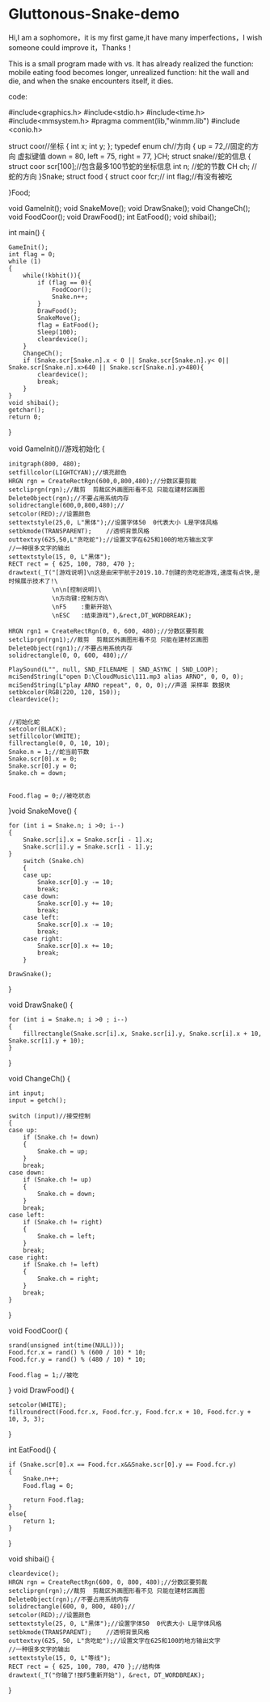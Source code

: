 # Gluttonous-Snake-demo
Hi,I am a sophomore，it is my first game,it have many imperfections，I wish someone could improve it，Thanks！

This is a small program made with vs. It has already realized the function: mobile eating food becomes longer, unrealized function: hit the wall and die, and when the snake encounters itself, it dies.


code:



#include<graphics.h>
#include<stdio.h>
#include<time.h>
#include<mmsystem.h>
#pragma comment(lib,"winmm.lib")
#include <conio.h>

struct coor//坐标
{
	int x;
	int y;
};
typedef enum ch//方向
{
	up = 72,//固定的方向 虚拟键值
	down = 80,
	left = 75,
	right = 77,
}CH;
struct snake//蛇的信息
{
	struct coor scr[100];//包含最多100节蛇的坐标信息
	int n;				 //蛇的节数
	CH ch;				 //蛇的方向
}Snake;
struct food
{
	struct coor fcr;//
	int flag;//有没有被吃

}Food;

void GameInit();
void SnakeMove();
void DrawSnake();
void ChangeCh();
void FoodCoor();
void DrawFood();
int EatFood();
void shibai();

int main()
{

	GameInit();
	int flag = 0;
	while (1)
	{
		while(!kbhit()){
			if (flag == 0){
				FoodCoor();
				Snake.n++;
			}
			DrawFood();
			SnakeMove();
			flag = EatFood();
			Sleep(100);
			cleardevice();
		}
		ChangeCh();
		if (Snake.scr[Snake.n].x < 0 || Snake.scr[Snake.n].y< 0|| Snake.scr[Snake.n].x>640 || Snake.scr[Snake.n].y>480){
			cleardevice();
			break;
		}
	}
	void shibai();
	getchar();
	return 0;
}

void GameInit()//游戏初始化
{

	initgraph(800, 480);
	setfillcolor(LIGHTCYAN);//填充颜色
	HRGN rgn = CreateRectRgn(600,0,800,480);//分数区要剪裁
	setcliprgn(rgn);//裁剪  剪裁区外画图形看不见 只能在建材区画图
	DeleteObject(rgn);//不要占用系统内存
	solidrectangle(600,0,800,480);//
	setcolor(RED);//设置颜色
	settextstyle(25,0, L"黑体");//设置字体50  0代表大小 L是字体风格
	setbkmode(TRANSPARENT);    //透明背景风格
	outtextxy(625,50,L"贪吃蛇");//设置文字在625和100的地方输出文字
	//一种很多文字的输出
	settextstyle(15, 0, L"黑体");
	RECT rect = { 625, 100, 780, 470 };
	drawtext(_T("[游戏说明]\n这是由宋宇航于2019.10.7创建的贪吃蛇游戏,速度有点快,是时候展示技术了!\
				\n\n[控制说明]\
				\n方向键:控制方向\
				\nF5    :重新开始\
				\nESC   :结束游戏"),&rect,DT_WORDBREAK);
	
	HRGN rgn1 = CreateRectRgn(0, 0, 600, 480);//分数区要剪裁
	setcliprgn(rgn1);//裁剪  剪裁区外画图形看不见 只能在建材区画图
	DeleteObject(rgn1);//不要占用系统内存
	solidrectangle(0, 0, 600, 480);//

	PlaySound(L"", null, SND_FILENAME | SND_ASYNC | SND_LOOP);
	mciSendString(L"open D:\CloudMusic\111.mp3 alias ARNO", 0, 0, 0);
	mciSendString(L"play ARNO repeat", 0, 0, 0);//声道 采样率 数据块
	setbkcolor(RGB(220, 120, 150));
	cleardevice();


	//初始化蛇
	setcolor(BLACK);
	setfillcolor(WHITE);
	fillrectangle(0, 0, 10, 10);
	Snake.n = 1;//蛇当前节数
	Snake.scr[0].x = 0;
	Snake.scr[0].y = 0;
	Snake.ch = down;


	Food.flag = 0;//被吃状态

}void SnakeMove()
{
	
	for (int i = Snake.n; i >0; i--)
	{
		Snake.scr[i].x = Snake.scr[i - 1].x;
		Snake.scr[i].y = Snake.scr[i - 1].y;
	}
		switch (Snake.ch)
		{
		case up:
			Snake.scr[0].y -= 10;
			break;
		case down:
			Snake.scr[0].y += 10;
			break;
		case left:
			Snake.scr[0].x -= 10;
			break;
		case right:
			Snake.scr[0].x += 10;
			break;
		}
	
	DrawSnake();	
}

void DrawSnake()
{
	
	for (int i = Snake.n; i >0 ; i--)
	{
		fillrectangle(Snake.scr[i].x, Snake.scr[i].y, Snake.scr[i].x + 10, Snake.scr[i].y + 10);
	}
}

void ChangeCh()
{

	int input;
	input = getch();

	switch (input)//接受控制
	{
	case up:
		if (Snake.ch != down)
		{
			Snake.ch = up;
		}
		break;
	case down:
		if (Snake.ch != up)
		{
			Snake.ch = down;
		}
		break;
	case left:
		if (Snake.ch != right)
		{
			Snake.ch = left;
		}
		break;
	case right:
		if (Snake.ch != left)
		{
			Snake.ch = right;
		}
		break;
	}
}

void FoodCoor()
{

	srand(unsigned int(time(NULL)));
	Food.fcr.x = rand() % (600 / 10) * 10;
	Food.fcr.y = rand() % (480 / 10) * 10;

	Food.flag = 1;//被吃
}
void DrawFood()
{

	setcolor(WHITE);
	fillroundrect(Food.fcr.x, Food.fcr.y, Food.fcr.x + 10, Food.fcr.y + 10, 3, 3);
	
}

int EatFood()
{

	if (Snake.scr[0].x == Food.fcr.x&&Snake.scr[0].y == Food.fcr.y)
	{
		Snake.n++;
		Food.flag = 0;

		return Food.flag;
	}
	else{
		return 1;
	}

}

void shibai()
{

	cleardevice();
	HRGN rgn = CreateRectRgn(600, 0, 800, 480);//分数区要剪裁
	setcliprgn(rgn);//裁剪  剪裁区外画图形看不见 只能在建材区画图
	DeleteObject(rgn);//不要占用系统内存
	solidrectangle(600, 0, 800, 480);//
	setcolor(RED);//设置颜色
	settextstyle(25, 0, L"黑体");//设置字体50  0代表大小 L是字体风格
	setbkmode(TRANSPARENT);    //透明背景风格
	outtextxy(625, 50, L"贪吃蛇");//设置文字在625和100的地方输出文字
	//一种很多文字的输出
	settextstyle(15, 0, L"等线");
	RECT rect = { 625, 100, 780, 470 };//结构体
	drawtext(_T("你输了!按F5重新开始"), &rect, DT_WORDBREAK);
	
}
